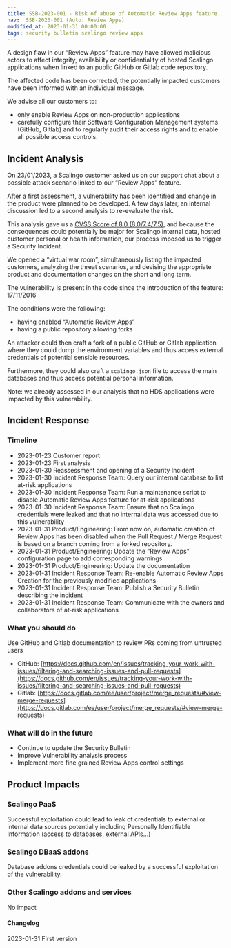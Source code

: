 ```yaml
---
title: SSB-2023-001 - Risk of abuse of Automatic Review Apps feature
nav:  SSB-2023-001 (Auto. Review Apps)
modified_at: 2023-01-31 00:00:00
tags: security bulletin scalingo review apps
---
```


A design flaw in our “Review Apps” feature may have allowed malicious actors to affect integrity, availability or confidentiality of hosted Scalingo applications when linked to an public GitHub or Gitlab code repository.

The affected code has been corrected, the potentially impacted customers have been informed with an individual message.

We advise all our customers to:

- only enable Review Apps on non-production applications
- carefully configure their Software Configuration Management systems (GitHub, Gitlab) and to regularly audit their access rights and to enable all possible access controls.

## Incident Analysis

On 23/01/2023, a Scalingo customer asked us on our support chat about a possible attack scenario linked to our “Review Apps” feature.

After a first assessment, a vulnerability has been identified and change in the product were planned to be developed. A few days later, an internal discussion led to a second analysis to re-evaluate the risk.

This analysis gave us a [CVSS Score of 8.0 (8.0/7.4/7.5)](https://nvd.nist.gov/vuln-metrics/cvss/v3-calculator?vector=AV:N/AC:H/PR:L/UI:R/S:C/C:H/I:H/A:H/E:F/RL:O/RC:C/CR:H/IR:H/AR:H/MAV:N/MAC:H/MPR:L/MUI:R/MS:C/MC:H/MI:H/MA:H&version=3.1), and because the consequences could potentially be major for Scalingo internal data, hosted customer personal or health information, our process imposed us to trigger a Security Incident.

We opened a “virtual war room”, simultaneously listing the impacted customers, analyzing the threat scenarios, and devising the appropriate product and documentation changes on the short and long term.

The vulnerability is present in the code since the introduction of the feature: 17/11/2016

The conditions were the following:

- having enabled “Automatic Review Apps”
- having a public repository allowing forks

An attacker could then craft a fork of a public GitHub or Gitlab application where they could dump the environment variables and thus access external credentials of potential sensible resources.

Furthermore, they could also craft a `scalingo.json` file to access the main databases and thus access potential personal information.

Note: we already assessed in our analysis that no HDS applications were impacted by this vulnerability.

## Incident Response

### Timeline

- 2023-01-23 Customer report
- 2023-01-23 First analysis
- 2023-01-30 Reassessment and opening of a Security Incident
- 2023-01-30 Incident Response Team: Query our internal database to list at-risk applications
- 2023-01-30 Incident Response Team: Run a maintenance script to disable Automatic Review Apps feature for at-risk applications
- 2023-01-30 Incident Response Team: Ensure that no Scalingo credentials were leaked and that no internal data was accessed due to this vulnerability
- 2023-01-31 Product/Engineering: From now on, automatic creation of Review Apps has been disabled when the Pull Request / Merge Request is based on a branch coming from a forked repository.
- 2023-01-31 Product/Engineering: Update the “Review Apps” configuration page to add corresponding warnings
- 2023-01-31 Product/Engineering: Update the documentation
- 2023-01-31 Incident Response Team: Re-enable Automatic Review Apps Creation for the previously modified applications
- 2023-01-31 Incident Response Team: Publish a Security Bulletin describing the incident
- 2023-01-31 Incident Response Team: Communicate with the owners and collaborators of at-risk applications

### What you should do

Use GitHub and Gitlab documentation to review PRs coming from untrusted users

- GitHub: [https://docs.github.com/en/issues/tracking-your-work-with-issues/filtering-and-searching-issues-and-pull-requests](https://docs.github.com/en/issues/tracking-your-work-with-issues/filtering-and-searching-issues-and-pull-requests)
- Gitlab: [https://docs.gitlab.com/ee/user/project/merge_requests/#view-merge-requests](https://docs.gitlab.com/ee/user/project/merge_requests/#view-merge-requests)

### What will do in the future

- Continue to update the Security Bulletin
- Improve Vulnerability analysis process
- Implement more fine grained Review Apps control settings

## Product Impacts

### Scalingo PaaS

Successful exploitation could lead to leak of credentials to external or internal data sources potentially including Personally Identifiable Information (access to databases, external APIs…)

### Scalingo DBaaS addons

Database addons credentials could be leaked by a successful exploitation of the vulnerability.

### Other Scalingo addons and services

No impact

#### **Changelog**

2023-01-31 First version